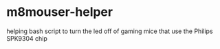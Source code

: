 # m8mouser-helper
helping bash script to turn the led off of gaming mice that use the Philips SPK9304 chip
